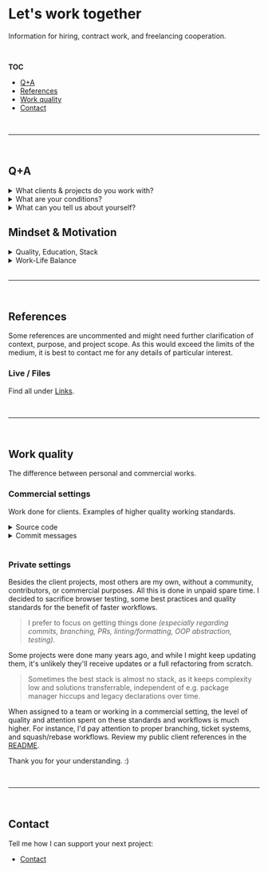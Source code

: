 # Let's work together

Information for hiring, contract work, and freelancing cooperation.

<br>

**TOC**

- [Q+A](#qa)
- [References](#references)
- [Work quality](#work-quality)
- [Contact](#contact)

<br>

---

<br>

## Q+A

<details>
 <summary>What clients & projects do you work with?</summary>

 Please refer to the FAQ section of [Codeconut Ltd.](https://www.codeconutltd.com), which answers questions about clients, projects, and team settings.

 _Broadly speaking: I prefer established clients with at least 1-2 years of market existence, post-startup growth phases, an existing team, and solid funding. I don't work with early-stage startups or on large scale refactoring projects._
</details>

<details>
 <summary>What are your conditions?</summary>
 <br>

 I am flexible to negotiate and have a ready-to-go draft of contract specs for negotiation. Contact me for the latest version, and let's discuss a model that fits both our needs, for a fruitful collaboration.
</details>

<details>
 <summary>What can you tell us about yourself?</summary>
 <br>

 See the [README](README.md) for anything regarding development. Check LinkedIn for my background and CV-ish details. Or get in touch directly and ask me anything else :)

 <b>Why IT?</b>

 I just love the potential of combining technology with creativity, and using my brain to come up with solutions to unique problems.

 My favourite work parts includes the full cycle: Build a fresh feature from scratch. Be part of the early planning and research, up to design, realization, feedback iterations, and releasing it in the wild. Besides that, I enjoy optimizing and automating interfaces, tooling and technological processes for usability or to raise cost-effectiveness of internal teams workflows.
</details>

## Mindset & Motivation

<details>
 <summary>Quality, Education, Stack</summary>
 <br>

 I value education and training and aim to play in the top ranks of my field. About 20 % of my time is dedicated to growing, improving existing skills, and keeping up with today's vast fields of technology rather than working to raise my income.

 However, I don't aim to become a unicorn in any of my fields, as I prefer having a sustainable, broader technological field at hand. For my commercial work, I fancy existing, proven, large-scale stacks over getting too deeply involved in pioneering with 'hype tech'.
</details>

<details>
 <summary>Work-Life Balance</summary>
 <br>

 I've got a fair amount of experience with fast-paced, marketing-driven startups. As much as I have enjoyed the wide array of responsibilities and growth opportunities, I decided to focus on the skill and quality of my work rather than speed and 16-hour shifts, just to see years of effort vanish when being sold to the next investor.

 There is no need to rush through our lives and work overshifts due to excessive meetings or task burdens. Plan smart and plan ahead. Avoid pointless work and optimize processes. Learn to use a stack to become better and faster at it. Happiness and a stable social life ensure maximum productivity in less time. All that matters are progress and results – less when or how they are achieved.

 _If you're looking for something to be finished ASAP or run a startup in its early stages, you might find yourself wanting to work with a larger team instead. However, let's get in touch when things grow or larger feature sets with more planning need to be realized!_
</details>

<br>

---

<br>

## References

Some references are uncommented and might need further clarification of context, purpose, and project scope. As this would exceed the limits of the medium, it is best to contact me for any details of particular interest.

### Live / Files

Find all under [Links](README.md).

<br>

---

<br>

## Work quality

The difference between personal and commercial works.

### Commercial settings

Work done for clients. Examples of higher quality working standards.

<details>
 <summary>Source code</summary>
 <br>

 ![Code quality](assets/work-quality/code.png)

</details>

<details>
 <summary>Commit messages</summary>
 <br>

 ![Commit structure](assets/work-quality/commits.png)

</details>

<br>

### Private settings

Besides the client projects, most others are my own, without a community, contributors, or commercial purposes. All this is done in unpaid spare time. I decided to sacrifice browser testing, some best practices and quality standards for the benefit of faster workflows.

> I prefer to focus on getting things done _(especially regarding commits, branching, PRs, linting/formatting, OOP abstraction, testing)_.

Some projects were done many years ago, and while I might keep updating them, it's unlikely they'll receive updates or a full refactoring from scratch.

> Sometimes the best stack is almost no stack, as it keeps complexity low and solutions transferrable, independent of e.g. package manager hiccups and legacy declarations over time.

When assigned to a team or working in a commercial setting, the level of quality and attention spent on these standards and workflows is much higher. For instance, I'd pay attention to proper branching, ticket systems, and squash/rebase workflows. Review my public client references in the [README](README.md).

Thank you for your understanding. :)

<br>

---

<br>

## Contact

Tell me how I can support your next project:

- [Contact](README.md#contact)
